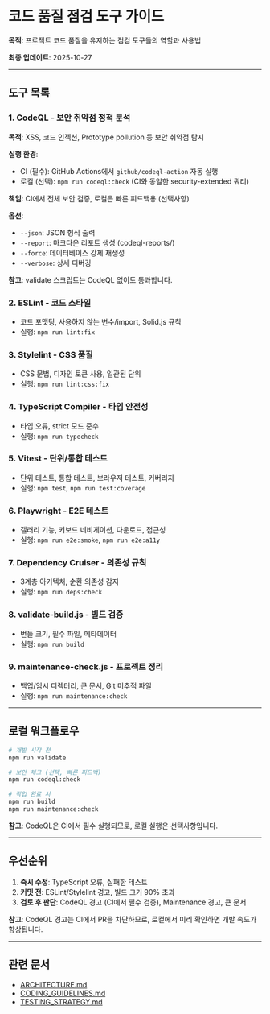 # 코드 품질 점검 도구 가이드

**목적**: 프로젝트 코드 품질을 유지하는 점검 도구들의 역할과 사용법

**최종 업데이트**: 2025-10-27

---

## 도구 목록

### 1. CodeQL - 보안 취약점 정적 분석

**목적**: XSS, 코드 인젝션, Prototype pollution 등 보안 취약점 탐지

**실행 환경**:

- CI (필수): GitHub Actions에서 `github/codeql-action` 자동 실행
- 로컬 (선택): `npm run codeql:check` (CI와 동일한 security-extended 쿼리)

**책임**: CI에서 전체 보안 검증, 로컬은 빠른 피드백용 (선택사항)

**옵션**:

- `--json`: JSON 형식 출력
- `--report`: 마크다운 리포트 생성 (codeql-reports/)
- `--force`: 데이터베이스 강제 재생성
- `--verbose`: 상세 디버깅

**참고**: validate 스크립트는 CodeQL 없이도 통과합니다.

### 2. ESLint - 코드 스타일

- 코드 포맷팅, 사용하지 않는 변수/import, Solid.js 규칙
- 실행: `npm run lint:fix`

### 3. Stylelint - CSS 품질

- CSS 문법, 디자인 토큰 사용, 일관된 단위
- 실행: `npm run lint:css:fix`

### 4. TypeScript Compiler - 타입 안전성

- 타입 오류, strict 모드 준수
- 실행: `npm run typecheck`

### 5. Vitest - 단위/통합 테스트

- 단위 테스트, 통합 테스트, 브라우저 테스트, 커버리지
- 실행: `npm test`, `npm run test:coverage`

### 6. Playwright - E2E 테스트

- 갤러리 기능, 키보드 네비게이션, 다운로드, 접근성
- 실행: `npm run e2e:smoke`, `npm run e2e:a11y`

### 7. Dependency Cruiser - 의존성 규칙

- 3계층 아키텍처, 순환 의존성 감지
- 실행: `npm run deps:check`

### 8. validate-build.js - 빌드 검증

- 번들 크기, 필수 파일, 메타데이터
- 실행: `npm run build`

### 9. maintenance-check.js - 프로젝트 정리

- 백업/임시 디렉터리, 큰 문서, Git 미추적 파일
- 실행: `npm run maintenance:check`

---

## 로컬 워크플로우

```bash
# 개발 시작 전
npm run validate

# 보안 체크 (선택, 빠른 피드백)
npm run codeql:check

# 작업 완료 시
npm run build
npm run maintenance:check
```

**참고**: CodeQL은 CI에서 필수 실행되므로, 로컬 실행은 선택사항입니다.

---

## 우선순위

1. **즉시 수정**: TypeScript 오류, 실패한 테스트
2. **커밋 전**: ESLint/Stylelint 경고, 빌드 크기 90% 초과
3. **검토 후 판단**: CodeQL 경고 (CI에서 필수 검증), Maintenance 경고, 큰 문서

**참고**: CodeQL 경고는 CI에서 PR을 차단하므로, 로컬에서 미리 확인하면 개발
속도가 향상됩니다.

---

## 관련 문서

- [ARCHITECTURE.md](./ARCHITECTURE.md)
- [CODING_GUIDELINES.md](./CODING_GUIDELINES.md)
- [TESTING_STRATEGY.md](./TESTING_STRATEGY.md)
